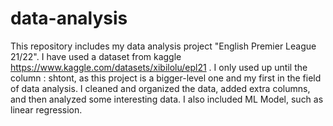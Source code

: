 # data-analysis
This repository includes my data analysis project "English Premier League 21/22". I have used a dataset from kaggle https://www.kaggle.com/datasets/xibilolu/epl21 . I only used up until the column : shtont, as this project is a bigger-level one and my first in the field of data analysis. I cleaned and organized the data, added extra columns, and then analyzed some interesting data. I also included ML Model, such as linear regression.  
